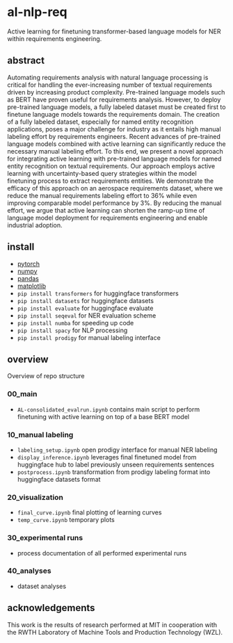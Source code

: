 # al-nlp-req
Active learning for finetuning transformer-based language models for NER within requirements engineering.

## abstract
Automating requirements analysis with natural language processing is critical for handling the ever-increasing number of textual requirements driven by increasing product complexity. Pre-trained language models such as BERT have proven useful for requirements analysis. However, to deploy pre-trained language models, a fully labeled dataset must be created first to finetune language models towards the requirements domain. The creation of a fully labeled dataset, especially for named entity recognition applications, poses a major challenge for industry as it entails high manual labeling effort by requirements engineers. Recent advances of pre-trained language models combined with active learning can significantly reduce the necessary manual labeling effort. To this end, we present a novel approach for integrating active learning with pre-trained language models for named entity recognition on textual requirements. Our approach employs active learning with uncertainty-based query strategies within the model finetuning process to extract requirements entities. We demonstrate the efficacy of this approach on an aerospace requirements dataset, where we reduce the manual requirements labeling effort to 36% while even improving comparable model performance by 3%. By reducing the manual effort, we argue that active learning can shorten the ramp-up time of language model deployment for requirements engineering and enable industrial adoption.

## install
- [pytorch](https://pytorch.org)
- [numpy](https://numpy.org/install/)
- [pandas](https://pandas.pydata.org/)
- [matplotlib](https://matplotlib.org/)
- `pip install transformers` for huggingface transformers 
- `pip install datasets` for huggingface datasets 
- `pip install evaluate` for huggingface evaluate
- `pip install seqeval` for NER evaluation scheme
- `pip install numba` for speeding up code
- `pip install spacy` for NLP processing
- `pip install prodigy` for manual labeling interface

## overview
Overview of repo structure
### 00_main
- `AL-consolidated_evalrun.ipynb` contains main script to perform finetuning with active learning on top of a base BERT model 
### 10_manual labeling
- `labeling_setup.ipynb` open prodigy interface for manual NER labeling
- `display_inference.ipynb` leverages final finetuned model from huggingface hub to label previously unseen requirements sentences
- `postprocess.ipynb` transformation from prodigy labeling format into huggingface datasets format
### 20_visualization
- `final_curve.ipynb` final plotting of learning curves
- `temp_curve.ipynb` temporary plots

### 30_experimental runs
- process documentation of all performed experimental runs

### 40_analyses
- dataset analyses

## acknowledgements
This work is the results of research performed at MIT in cooperation with the RWTH Laboratory of Machine Tools and Production Technology (WZL).
